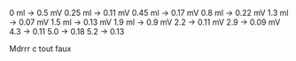 0 ml -> 0.5 mV
0.25 ml -> 0.11 mV
0.45 ml -> 0.17 mV
0.8 ml -> 0.22  mV
1.3 ml -> 0.07 mV
1.5 ml -> 0.13 mV
1.9 ml -> 0.9 mV
2.2 -> 0.11 mV
2.9 -> 0.09 mV
4.3 -> 0.11
5.0 -> 0.18
5.2 -> 0.13

Mdrrr c tout faux